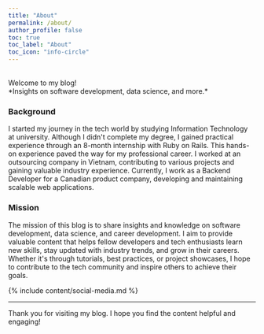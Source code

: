 ```yaml
---
title: "About"
permalink: /about/
author_profile: false
toc: true
toc_label: "About"
toc_icon: "info-circle"
---
```


<br/>
Welcome to my blog!
<br/>
*Insights on software development, data science, and more.*

### Background

I started my journey in the tech world by studying Information Technology at university. Although I didn't complete my degree, I gained practical experience through an 8-month internship with Ruby on Rails. This hands-on experience paved the way for my professional career. I worked at an outsourcing company in Vietnam, contributing to various projects and gaining valuable industry experience. Currently, I work as a Backend Developer for a Canadian product company, developing and maintaining scalable web applications.

### Mission

The mission of this blog is to share insights and knowledge on software development, data science, and career development. I aim to provide valuable content that helps fellow developers and tech enthusiasts learn new skills, stay updated with industry trends, and grow in their careers. Whether it's through tutorials, best practices, or project showcases, I hope to contribute to the tech community and inspire others to achieve their goals.

{% include content/social-media.md %}

---

Thank you for visiting my blog. I hope you find the content helpful and engaging!
